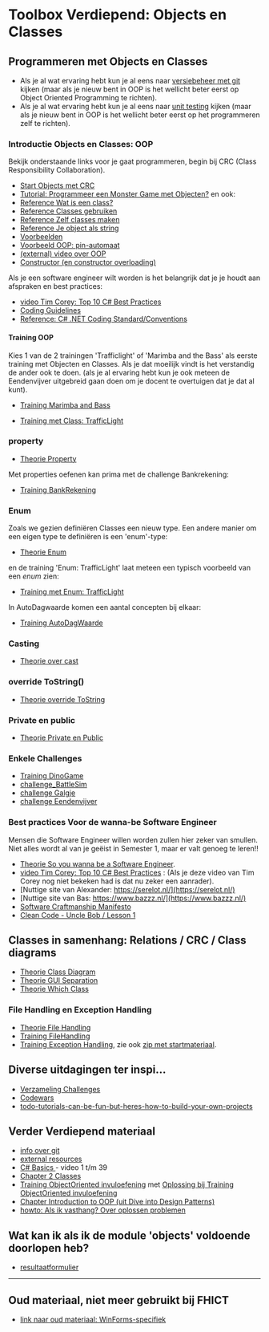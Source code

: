 # Toolbox Verdiepend: Objects en Classes

## Programmeren met Objects en Classes

+ Als je al wat ervaring hebt kun je al eens naar [versiebeheer met git](../workshops/git/) kijken (maar als je nieuw bent in OOP is het wellicht beter eerst op Object Oriented Programming te richten).
+ Als je al wat ervaring hebt kun je al eens naar [unit testing](unittesting) kijken (maar als je nieuw bent in OOP is het wellicht beter eerst op het programmeren zelf te richten).

### Introductie Objects en Classes: OOP

Bekijk onderstaande links voor je gaat programmeren,
begin bij CRC (Class Responsibility Collaboration).

+ [Start Objects met CRC](crc/crc)
+ [Tutorial: Programmeer een Monster Game met Objecten?](tutorial_Class)
en ook:
+ [Reference Wat is een class?](theorie_wat-is-een-class.md)
+ [Reference Classes gebruiken](theorie_classes-gebruiken.md)
+ [Reference Zelf classes maken](theorie_zelf-classes-maken.md)
+ [Reference Je object als string](theorie_class-override_ToString.md)
+ [Voorbeelden](theorie_Classes_voorbeelden.md)
+ [Voorbeeld OOP: pin-automaat](example_PinAutomaat)
+ [(external) video over OOP](https://www.youtube.com/watch?v=SiBw7os-_zI&feature=youtu.be)
+ [Constructor (en constructor overloading)](theorie_Constructors)

Als je een software engineer wilt worden is het belangrijk dat je je houdt aan afspraken en best practices:
+ [video Tim Corey: Top 10 C# Best Practices](https://www.youtube.com/watch?v=-9b8NRqjUFM)
+ [Coding Guidelines](../process/infoCodingGuidelines)
+ [Reference: C# .NET Coding Standard/Conventions](https://github.com/ktaranov/naming-convention/blob/master/C%23%20Coding%20Standards%20and%20Naming%20Conventions.md)  



#### Training OOP

Kies 1 van de 2 trainingen 'Trafficlight' of 'Marimba and the Bass'
als eerste training met Objecten en Classes. Als je dat moeilijk vindt is het verstandig de ander ook te doen. (als je al ervaring hebt kun je ook meteen de Eendenvijver uitgebreid gaan doen om  je docent te overtuigen dat je dat al kunt).

+ [Training Marimba and Bass](training_Marimba_and_Bass)

+ [Training met Class: TrafficLight](training_Class_TrafficLight)


### property

+ [Theorie Property](theorie_Property)

Met properties oefenen kan prima met de challenge Bankrekening:

+ [Training BankRekening](challenges/challenge_Bankrekening)

### Enum

Zoals we gezien definiëren Classes een nieuw type.
Een andere manier om een eigen type te definiëren is een 'enum'-type:

+ [Theorie Enum](theorie_Enum)

en de training 'Enum: TrafficLight' laat meteen een typisch voorbeeld van een *enum* zien:

+ [Training met Enum: TrafficLight](training_Enum_TrafficLight)

In AutoDagwaarde komen een aantal concepten bij elkaar:
+ [Training AutoDagWaarde](challenges/training_AutoDagWaarde)



### Casting

+ [Theorie over cast](theorie_Cast)


### override ToString()

+ [Theorie override ToString](theorie_OverrideToString)

### Private en public

+ [Theorie Private en Public](theorie_PrivatePublic)


### Enkele Challenges

+ [Training DinoGame](challenges/challengeDinoGame)
+ [challenge_BattleSim](challenges/challenge_BattleSim)
+ [challenge Galgje](challenges/challenge_Galgje)
+ [challenge Eendenvijver](challenges/challenge_Eendenvijver)



### Best practices Voor de wanna-be Software Engineer

Mensen die Software Engineer willen worden zullen hier zeker van smullen. Niet alles wordt al van je geëist in Semester 1, maar er valt genoeg te leren!!

+ [Theorie So you wanna be a Software Engineer](theorie_AdvancedSoftwareEngineering).
+ [video Tim Corey: Top 10 C# Best Practices](https://www.youtube.com/watch?v=-9b8NRqjUFM) : (Als je deze video van Tim Corey nog niet bekeken had is dat nu zeker een aanrader).
+ [Nuttige site van Alexander: https://serelot.nl/](https://serelot.nl/)
+ [Nuttige site van Bas: https://www.bazzz.nl/](https://www.bazzz.nl/)
+ [Software Craftmanship Manifesto](http://manifesto.softwarecraftsmanship.org/)
+ [Clean Code - Uncle Bob / Lesson 1](https://www.youtube.com/watch?v=7EmboKQH8lM)




## Classes in samenhang: Relations / CRC / Class diagrams

+ [Theorie Class Diagram](theorie_ClassDiagram)
+ [Theorie GUI Separation](theorie_GuiSeparation)
+ [Theorie Which Class](theorie_WhichClass)



### File Handling en Exception Handling

+ [Theorie File Handling](theorie_FileHandling)
+ [Training FileHandling](challenges/challengeFileHandling)
+ [Training Exception Handling](challenges/challengeExceptionHandling), zie ook
[zip met startmateriaal](challenges/challengeException-Naamgenerator.zip).


## Diverse uitdagingen ter inspi...

+ [Verzameling Challenges](challenges)
+ [Codewars](https://www.codewars.com/?language=csharp)
+ [todo-tutorials-can-be-fun-but-heres-how-to-build-your-own-projects](https://www.freecodecamp.org/news/todo-tutorials-can-be-fun-but-heres-how-to-build-your-own-projects-from-scratch-de6838fa9f23/)


## Verder Verdiepend materiaal

+ [info over git](https://stasemsoft.github.io/softwarematerial/docs/legacy/infoENGit.pdf)
+ [external resources](https://stasemsoft.github.io/softwarematerial/docs/process/infoExternalResources)
+ [C# Basics ](https://www.youtube.com/playlist?list=PLYMOUCVo86jGzNXPgyKB-B1IvE1LoXKi6) - video 1 t/m 39  
+ [Chapter 2 Classes](https://git.fhict.nl/I872272/ProgrammingChallenges/blob/master/Documentation/OOP.pdf)  
+ [Training ObjectOriented invuloefening](exercise_ObjectOrientedOefening) met  [Oplossing bij Training ObjectOriented invuloefening](solution_ObjectOriented)
+ [Chapter Introduction to OOP (uit Dive into Design Patterns)](https://git.fhict.nl/I872272/ProgrammingChallenges/blob/master/Documentation/Dive%20into%20design%20patterns%20-%20chapter%20Introduction%20to%20OOP.pdf)  
+ [howto: Als ik vasthang? Over oplossen problemen](https://stasemsoft.github.io/softwarematerial/docs/process/knowProgrammerSearchScheme)


## Wat kan ik als ik de module 'objects' voldoende doorlopen heb?

+ [resultaatformulier](resultaatformulier)

---

## Oud materiaal, niet meer gebruikt bij FHICT

+ [link naar oud materiaal: WinForms-specifiek](winforms/winforms-specific)
